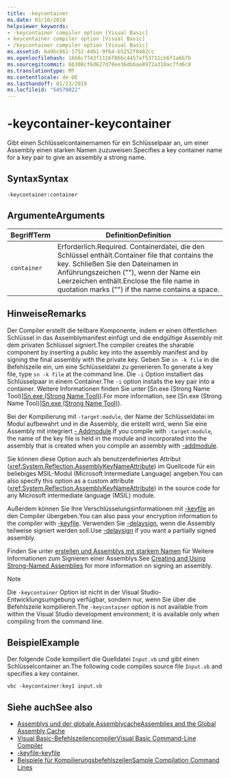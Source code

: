 ```yaml
---
title: -keycontainer
ms.date: 03/10/2018
helpviewer_keywords:
- -keycontainer compiler option [Visual Basic]
- keycontainer compiler option [Visual Basic]
- /keycontainer compiler option [Visual Basic]
ms.assetid: 6a9bc861-1752-4db1-9f64-b5252f0482cc
ms.openlocfilehash: 1666c7743f1116f86bc4457af53711cb6f1a6b7b
ms.sourcegitcommit: 6b308cf6d627d78ee36dbbae8972a310ac7fd6c8
ms.translationtype: MT
ms.contentlocale: de-DE
ms.lasthandoff: 01/23/2019
ms.locfileid: "54579822"
---
```

# <a name="-keycontainer"></a><span data-ttu-id="816c6-102">-keycontainer</span><span class="sxs-lookup"><span data-stu-id="816c6-102">-keycontainer</span></span>
<span data-ttu-id="816c6-103">Gibt einen Schlüsselcontainernamen für ein Schlüsselpaar an, um einer Assembly einen starken Namen zuzuweisen.</span><span class="sxs-lookup"><span data-stu-id="816c6-103">Specifies a key container name for a key pair to give an assembly a strong name.</span></span>  
  
## <a name="syntax"></a><span data-ttu-id="816c6-104">Syntax</span><span class="sxs-lookup"><span data-stu-id="816c6-104">Syntax</span></span>  
  
```  
-keycontainer:container  
```  
  
## <a name="arguments"></a><span data-ttu-id="816c6-105">Argumente</span><span class="sxs-lookup"><span data-stu-id="816c6-105">Arguments</span></span>  
  
|<span data-ttu-id="816c6-106">Begriff</span><span class="sxs-lookup"><span data-stu-id="816c6-106">Term</span></span>|<span data-ttu-id="816c6-107">Definition</span><span class="sxs-lookup"><span data-stu-id="816c6-107">Definition</span></span>|  
|---|---|  
|`container`|<span data-ttu-id="816c6-108">Erforderlich.</span><span class="sxs-lookup"><span data-stu-id="816c6-108">Required.</span></span> <span data-ttu-id="816c6-109">Containerdatei, die den Schlüssel enthält.</span><span class="sxs-lookup"><span data-stu-id="816c6-109">Container file that contains the key.</span></span> <span data-ttu-id="816c6-110">Schließen Sie den Dateinamen in Anführungszeichen (""), wenn der Name ein Leerzeichen enthält.</span><span class="sxs-lookup"><span data-stu-id="816c6-110">Enclose the file name in quotation marks ("") if the name contains a space.</span></span>|  
  
## <a name="remarks"></a><span data-ttu-id="816c6-111">Hinweise</span><span class="sxs-lookup"><span data-stu-id="816c6-111">Remarks</span></span>  
 <span data-ttu-id="816c6-112">Der Compiler erstellt die teilbare Komponente, indem er einen öffentlichen Schlüssel in das Assemblymanifest einfügt und die endgültige Assembly mit dem privaten Schlüssel signiert.</span><span class="sxs-lookup"><span data-stu-id="816c6-112">The compiler creates the sharable component by inserting a public key into the assembly manifest and by signing the final assembly with the private key.</span></span> <span data-ttu-id="816c6-113">Geben Sie `sn -k file` in die Befehlszeile ein, um eine Schlüsseldatei zu generieren.</span><span class="sxs-lookup"><span data-stu-id="816c6-113">To generate a key file, type `sn -k file` at the command line.</span></span> <span data-ttu-id="816c6-114">Die `-i` Option installiert das Schlüsselpaar in einem Container.</span><span class="sxs-lookup"><span data-stu-id="816c6-114">The `-i` option installs the key pair into a container.</span></span> <span data-ttu-id="816c6-115">Weitere Informationen finden Sie unter [Sn.exe (Strong Name Tool)][Sn.exe (Strong Name Tool)](../../../framework/tools/sn-exe-strong-name-tool.md)).</span><span class="sxs-lookup"><span data-stu-id="816c6-115">For more information, see [Sn.exe (Strong Name Tool)][Sn.exe (Strong Name Tool)](../../../framework/tools/sn-exe-strong-name-tool.md)).</span></span>  
  
 <span data-ttu-id="816c6-116">Bei der Kompilierung mit `-target:module`, der Name der Schlüsseldatei im Modul aufbewahrt und in die Assembly, die erstellt wird, wenn Sie eine Assembly mit integriert [- Addmodule](../../../visual-basic/reference/command-line-compiler/addmodule.md).</span><span class="sxs-lookup"><span data-stu-id="816c6-116">If you compile with `-target:module`, the name of the key file is held in the module and incorporated into the assembly that is created when you compile an assembly with [-addmodule](../../../visual-basic/reference/command-line-compiler/addmodule.md).</span></span>  
  
 <span data-ttu-id="816c6-117">Sie können diese Option auch als benutzerdefiniertes Attribut (<xref:System.Reflection.AssemblyKeyNameAttribute>) im Quellcode für ein beliebiges MSIL-Modul (Microsoft Intermediate Language) angeben.</span><span class="sxs-lookup"><span data-stu-id="816c6-117">You can also specify this option as a custom attribute (<xref:System.Reflection.AssemblyKeyNameAttribute>) in the source code for any Microsoft intermediate language (MSIL) module.</span></span>  
  
 <span data-ttu-id="816c6-118">Außerdem können Sie Ihre Verschlüsselungsinformationen mit [-keyfile](../../../visual-basic/reference/command-line-compiler/keyfile.md) an den Compiler übergeben.</span><span class="sxs-lookup"><span data-stu-id="816c6-118">You can also pass your encryption information to the compiler with [-keyfile](../../../visual-basic/reference/command-line-compiler/keyfile.md).</span></span> <span data-ttu-id="816c6-119">Verwenden Sie [-delaysign](../../../visual-basic/reference/command-line-compiler/delaysign.md), wenn die Assembly teilweise signiert werden soll.</span><span class="sxs-lookup"><span data-stu-id="816c6-119">Use [-delaysign](../../../visual-basic/reference/command-line-compiler/delaysign.md) if you want a partially signed assembly.</span></span>  
  
 <span data-ttu-id="816c6-120">Finden Sie unter [erstellen und Assemblys mit starkem Namen](../../../framework/app-domains/create-and-use-strong-named-assemblies.md) für Weitere Informationen zum Signieren einer Assemblys.</span><span class="sxs-lookup"><span data-stu-id="816c6-120">See [Creating and Using Strong-Named Assemblies](../../../framework/app-domains/create-and-use-strong-named-assemblies.md) for more information on signing an assembly.</span></span>  
  
> [!NOTE]
>  <span data-ttu-id="816c6-121">Die `-keycontainer` Option ist nicht in der Visual Studio-Entwicklungsumgebung verfügbar, sondern nur, wenn Sie über die Befehlszeile kompilieren.</span><span class="sxs-lookup"><span data-stu-id="816c6-121">The `-keycontainer` option is not available from within the Visual Studio development environment; it is available only when compiling from the command line.</span></span>  
  
## <a name="example"></a><span data-ttu-id="816c6-122">Beispiel</span><span class="sxs-lookup"><span data-stu-id="816c6-122">Example</span></span>  
 <span data-ttu-id="816c6-123">Der folgende Code kompiliert die Quelldatei `Input.vb` und gibt einen Schlüsselcontainer an.</span><span class="sxs-lookup"><span data-stu-id="816c6-123">The following code compiles source file `Input.vb` and specifies a key container.</span></span>  
  
```  
vbc -keycontainer:key1 input.vb  
```  
  
## <a name="see-also"></a><span data-ttu-id="816c6-124">Siehe auch</span><span class="sxs-lookup"><span data-stu-id="816c6-124">See also</span></span>
- [<span data-ttu-id="816c6-125">Assemblys und der globale Assemblycache</span><span class="sxs-lookup"><span data-stu-id="816c6-125">Assemblies and the Global Assembly Cache</span></span>](../../../visual-basic/programming-guide/concepts/assemblies-gac/index.md)
- [<span data-ttu-id="816c6-126">Visual Basic-Befehlszeilencompiler</span><span class="sxs-lookup"><span data-stu-id="816c6-126">Visual Basic Command-Line Compiler</span></span>](../../../visual-basic/reference/command-line-compiler/index.md)
- [<span data-ttu-id="816c6-127">-keyfile</span><span class="sxs-lookup"><span data-stu-id="816c6-127">-keyfile</span></span>](../../../visual-basic/reference/command-line-compiler/keyfile.md)
- [<span data-ttu-id="816c6-128">Beispiele für Kompilierungsbefehlszeilen</span><span class="sxs-lookup"><span data-stu-id="816c6-128">Sample Compilation Command Lines</span></span>](../../../visual-basic/reference/command-line-compiler/sample-compilation-command-lines.md)
